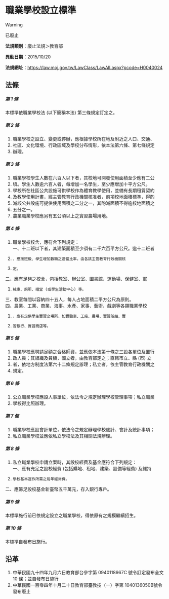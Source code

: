 # 職業學校設立標準


> [!WARNING]
> 已廢止


**法規類別**：廢止法規＞教育部

**異動日期**：2015/10/20  

**法規網址**：https://law.moj.gov.tw/LawClass/LawAll.aspx?pcode=H0040024



## 法條
##### 第 1 條
本標準依職業學校法 (以下簡稱本法) 第三條規定訂定之。

##### 第 2 條
1. 職業學校之設立、變更或停辦，應根據學校所在地及附近之人口、交通、
1. 社區、文化環境、行政區域及學校分布情形，依本法第六條、第七條規定
1. 辦理。

##### 第 3 條
1. 職業學校學生人數在六百人以下者，其校地可開發使用面積至少應有二公
1. 頃。學生人數逾六百人者，每增加一名學生，至少應增加十平方公尺。
1. 學校所在社區公共設施可供學校作為體育教學使用，並備有長期租賃契約
1. 及教學使用計畫，經主管教育行政機關核准者，前項校地面積標準，得酌
1. 減該公共設施可提供使用面積之二分之一，其酌減面積不得逾校地面積之
1. 五分之一。
1. 農業職業學校應另有五公頃以上之實習農場用地。

##### 第 4 條
1. 職業學校校舍，應符合下列規定：  
一、十二班以下者，其建築面積至少須有二千六百平方公尺。逾十二班者
1.     ，應按班級、學生增加數額之適當比率，由各該主管教育行政機關核
1.     定。  
二、應有足夠之校舍，包括教室、辦公室、圖書館、運動場、保健室、軍
1.     械庫、廁所、禮堂 (或學生活動中心) 等。  
三、教室每間以容納四十五人，每人占地面積二平方公尺為原則。  
四、農業、工業、商業、海事、水產、家事、藝術、戲劇等各類職業學校
1.     ，應有足供學生實習之場所，如實驗室、工廠、農場、實習船舶、實
1.     習銀行、實習商店等。

##### 第 5 條
1. 職業學校應聘請足額之合格師資，並應依本法第十條之三設各單位及置行
1. 政人員；其組織及員額，國立者，由教育部定之；直轄市立、縣 (市) 立
1. 者，依地方制度法第六十二條規定辦理；私立者，依主管教育行政機關之
1. 規定。

##### 第 6 條
1. 公立職業學校應設人事單位，依法令之規定辦理學校管理事項；私立職業
1. 學校得比照辦理。

##### 第 7 條
1. 職業學校應設會計單位，依法令之規定辦理學校歲計、會計及統計事項；
1. 私立職業學校並應依私立學校法及其相關法規辦理。

##### 第 8 條
1. 私立職業學校申請立案時，其設校經費及基金應符合下列規定：  
一、應有充足之設校經費 (包括購地、租地、建築、設備等經費) 及維持
1.     學校基本運作所需之每年經常費。  
二、應籌足設校基金新臺幣五千萬元，存入銀行專戶。

##### 第 9 條
本標準施行前已依規定設立之職業學校，得依原有之規模繼續招生。

##### 第 10 條
本標準自發布日施行。

## 沿革
1. 中華民國九十四年九月六日教育部台參字第 0940118967C  號令訂定發布全文 10 條；並自發布日施行
1. 中華民國一百零四年十月二十日教育部臺教技（一）字第 1040136050B號令發布廢止
